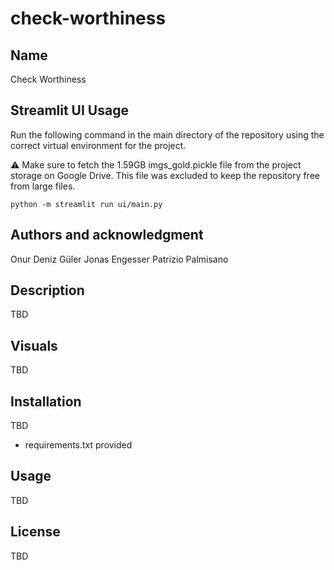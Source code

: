 # check-worthiness

## Name
Check Worthiness

## Streamlit UI Usage 
Run the following command in the main directory of the repository using the correct virtual environment for the project. 

⚠️ Make sure to fetch the 1.59GB imgs_gold.pickle file from the project storage on Google Drive. This file was excluded to keep the repository free from large files.

`python -m streamlit run ui/main.py`

## Authors and acknowledgment
Onur Deniz Güler
Jonas Engesser
Patrizio Palmisano

## Description
TBD

## Visuals
TBD

## Installation
TBD
- requirements.txt provided

## Usage
TBD

## License
TBD
